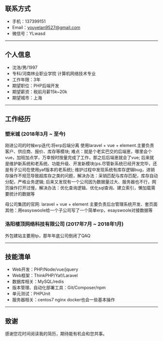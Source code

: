 ## 联系方式
- 手机：137399151
- Email：youyelan9527@gmail.com
- 微信号：YLwasd

---

## 个人信息
- 沈浩/男/1997
- 专科/河南林业职业学院 计算机网络技术专业
- 工作年限：3年
- 期望职位：PHP后端开发
- 期望薪资：税前月薪15k~20k
- 期望城市：上海

---

## 工作经历
### 塑米城 (2018年3月 ~ 至今)
刚进公司的时候erp迭代:将erp后端分离 使用laravel + vue + element.主要负责客户、供应商、报价、库存等模块;
难点：就是个老实巴交的后端崽，哪里会个vue，加班加点学，万幸按时按量完成了工作，那之后后端崽就会了vue;
后来就是维护新系统和老系统、功能升级、开发新模块(ps.尽管新系统已经开发完毕，还是有子公司在使用yaf版本的老系统);
维护过程中发现系统有库存逻辑bug，进销存操作不规范导致超库存之类的问题，解决办法：采销匹配与库存匹配，库存自动分配，严格业务逻辑;
后来又发现有一个公司因为数据量过大、服务器也不行，网页操作打开过慢，解决办法：优化查询逻辑、优化sql查询、建立索引，懒加载需要统计的数据等

母公司集团的官网: laravel + vue + element
主要负责后台管理系统开发、套页面
其他：用easyswoole给一个子公司写了一个简单erp，esayswoole对接数据等

### 洛阳楼顶网络科技有限公司 (2017年7月 ~ 2018年1月)
外包建站主要用tp，那年年底公司倒闭了QAQ

---
## 技能清单

- Web开发：PHP/Node/vue/jquery
- Web框架：ThinkPHP/Yaf/Laravel
- 数据库相关：MySQL/redis
- 版本管理、自动化部署工具：Git/Composer/npm
- 单元测试：PHPUnit
- 服务器相关：centos7 nginx docker也会一些基本操作

---

## 致谢
感谢您花时间阅读我的简历，期待能有机会和您共事。